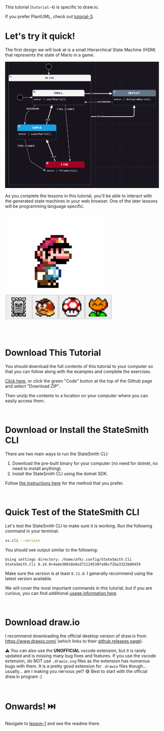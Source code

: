 This tutorial (`tutorial-4`) is specific to draw.io.

If you prefer PlantUML, check out [tutorial-3](https://github.com/StateSmith/tutorial-3).

# Let's try it quick!
The first design we will look at is a small Hierarchical State Machine (HSM) that represents the state of Mario in a game.

![](docs/fsm.png)

As you complete the lessons in this tutorial, you'll be able to interact with the generated state machines in your web browser. One of the later lessons will be programming language specific.

![](docs/interact.gif)

<br>
<br>

# Download This Tutorial
You should download the full contents of this tutorial to your computer so that you can follow along with the examples and complete the exercises.

[Click here](https://github.com/StateSmith/tutorial-4/archive/refs/heads/main.zip), or click the green "Code" button at the top of the Github page and select "Download ZIP".

Then unzip the contents to a location on your computer where you can easily access them.


<br>


# Download or Install the StateSmith CLI
There are two main ways to run the StateSmith CLI:
1. Download the pre-built binary for your computer (no need for dotnet, no need to install anything).
2. Install the StateSmith CLI using the dotnet SDK.

Follow [the instructions here](https://github.com/StateSmith/StateSmith/wiki/CLI:-Download-or-Install) for the method that you prefer.


<br>

# Quick Test of the StateSmith CLI
Let's test the StateSmith CLI to make sure it is working. Run the following command in your terminal:

```sh
ss.cli --version
```
You should see output similar to the following:

```
Using settings directory: /home/afk/.config/StateSmith.Cli
StateSmith.Cli 0.14.0+4a4e30018e9a371124530fa96cf2ba3322b80459
```

Make sure the version is at least `0.11.0`. I generally recommend using the latest version available.

We will cover the most important commands in this tutorial, but if you are curious, you can find additional [usage information here](https://github.com/StateSmith/StateSmith/wiki/CLI:-Usage).


<br>

# Download draw.io
I recommend downloading the official desktop version of draw.io from https://www.drawio.com/ (which links to their [github releases page](https://github.com/jgraph/drawio-desktop/releases/)).

⚠️ You can also use the **UNOFFICIAL** vscode extension, but it is rarely updated and is missing many bug fixes and features. If you use the vscode extension, do NOT use `.drawio.svg` files as the extension has numerous bugs with them. It is a pretty good extension for `.drawio` files though... usually... am I making you nervous yet? 😅 Best to start with the official draw.io program :)



<br>



# Onwards! ⏭️
Navigate to [lesson-1](./lesson-1/README.md) and see the readme there.
